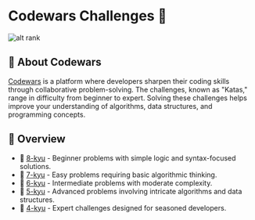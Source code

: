 # Codewars Challenges 🥋

![alt rank](https://www.codewars.com/users/hayatul-islam/badges/large)

## 🌟 About Codewars

[Codewars](https://www.codewars.com/) is a platform where developers sharpen their coding skills through collaborative problem-solving. The challenges, known as "Katas," range in difficulty from beginner to expert. Solving these challenges helps improve your understanding of algorithms, data structures, and programming concepts.

## 🎈 Overview

- 📘 [8-kyu](https://github.com/hayatul-islam/DSA-Problems-Solving/blob/main/Codewars/8-KYU/README.md) - Beginner problems with simple logic and syntax-focused solutions.
- 📗 [7-kyu](https://github.com/hayatul-islam/DSA-Problems-Solving/blob/main/Codewars/7-KYU/README.md) - Easy problems requiring basic algorithmic thinking.
- 📙 [6-kyu]() - Intermediate problems with moderate complexity.
- 📕 [5-kyu]() - Advanced problems involving intricate algorithms and data structures.
- 📓 [4-kyu]() - Expert challenges designed for seasoned developers.
